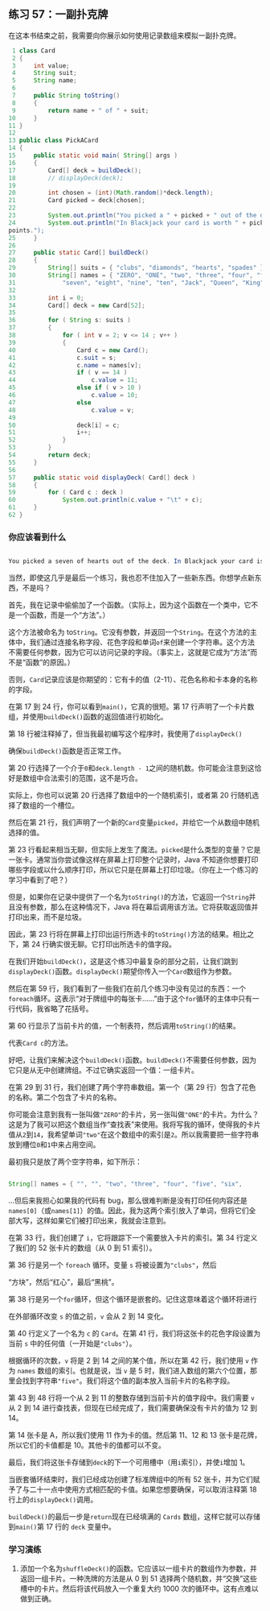 ## 练习 57：一副扑克牌

在这本书结束之前，我需要向你展示如何使用记录数组来模拟一副扑克牌。

```java
 1 class Card
 2 {
 3     int value;
 4     String suit;
 5     String name;
 6 
 7     public String toString()
 8     {
 9         return name + " of " + suit;
10     }
11 }
12 
13 public class PickACard
14 {
15     public static void main( String[] args )
16     {
17         Card[] deck = buildDeck();
18         // displayDeck(deck);
19 
20         int chosen = (int)(Math.random()*deck.length);
21         Card picked = deck[chosen];
22 
23         System.out.println("You picked a " + picked + " out of the deck.");
24         System.out.println("In Blackjack your card is worth " + picked.value + " 
points.");
25     }
26 
27     public static Card[] buildDeck()
28     {
29         String[] suits = { "clubs", "diamonds", "hearts", "spades" };
30         String[] names = { "ZERO", "ONE", "two", "three", "four", "five", "six",
31             "seven", "eight", "nine", "ten", "Jack", "Queen", "King", "Ace" };
32 
33         int i = 0;
34         Card[] deck = new Card[52];
35 
36         for ( String s: suits )
37         {
38             for ( int v = 2; v <= 14 ; v++ )
39             {
40                 Card c = new Card();
41                 c.suit = s;
42                 c.name = names[v];
43                 if ( v == 14 )
44                     c.value = 11;
45                 else if ( v > 10 )
46                     c.value = 10;
47                 else
48                     c.value = v;
49 
50                 deck[i] = c;
51                 i++;
52             }
53         }
54         return deck;
55     }
56 
57     public static void displayDeck( Card[] deck )
58     {
59         for ( Card c : deck )
60             System.out.println(c.value + "\t" + c);
61     }
62 }
```

### 你应该看到什么

```java

You picked a seven of hearts out of the deck. In Blackjack your card is worth 7 points.
```

当然，即使这几乎是最后一个练习，我也忍不住加入了一些新东西。你想学点新东西，不是吗？

首先，我在记录中偷偷加了一个函数。（实际上，因为这个函数在一个类中，它不是一个函数，而是一个“方法”。）

这个方法被命名为 to`String`。它没有参数，并返回一个`String`。在这个方法的主体中，我们通过连接名称字段、花色字段和单词`of`来创建一个字符串。这个方法不需要任何参数，因为它可以访问记录的字段。（事实上，这就是它成为“方法”而不是“函数”的原因。）

否则，`Card`记录应该是你期望的：它有卡的值（2-11）、花色名称和卡本身的名称的字段。

在第 17 到 24 行，你可以看到`main()`，它真的很短。第 17 行声明了一个卡片数组，并使用`buildDeck()`函数的返回值进行初始化。

第 18 行被注释掉了，但当我最初编写这个程序时，我使用了`displayDeck()`

确保`buildDeck()`函数是否正常工作。

第 20 行选择了一个介于`0`和`deck.length - 1`之间的随机数。你可能会注意到这恰好是数组中合法索引的范围，这不是巧合。

实际上，你也可以说第 20 行选择了数组中的一个随机索引，或者第 20 行随机选择了数组的一个槽位。

然后在第 21 行，我们声明了一个新的`Card`变量`picked`，并给它一个从数组中随机选择的值。

第 23 行看起来相当无聊，但实际上发生了魔法。`picked`是什么类型的变量？它是一张卡。通常当你尝试像这样在屏幕上打印整个记录时，Java 不知道你想要打印哪些字段或以什么顺序打印，所以它只是在屏幕上打印垃圾。（你在上一个练习的学习中看到了吧？）

但是，如果你在记录中提供了一个名为`toString()`的方法，它返回一个`String`并且没有参数，那么在这种情况下，Java 将在幕后调用该方法。它将获取返回值并打印出来，而不是垃圾。

因此，第 23 行将在屏幕上打印出运行所选卡的`toString()`方法的结果。相比之下，第 24 行确实很无聊。它打印出所选卡的值字段。

在我们开始`buildDeck()`，这是这个练习中最复杂的部分之前，让我们跳到`displayDeck()`函数。`displayDeck()`期望你传入一个`Card`数组作为参数。

然后在第 59 行，我们看到了一些我们在前几个练习中没有见过的东西：一个`foreach`循环。这表示“对于牌组中的每张卡……”由于这个`for`循环的主体中只有一行代码，我省略了花括号。

第 60 行显示了当前卡片的值，一个制表符，然后调用`toString()`的结果。

代表`Card c`的方法。

好吧，让我们来解决这个`buildDeck()`函数。`buildDeck()`不需要任何参数，因为它只是从无中创建牌组。不过它确实返回一个值：一组卡片。

在第 29 到 31 行，我们创建了两个字符串数组。第一个（第 29 行）包含了花色的名称。第二个包含了卡片的名称。

你可能会注意到我有一张叫做`"ZERO"`的卡片，另一张叫做`"ONE"`的卡片。为什么？这是为了我可以把这个数组当作“查找表”来使用。我将写我的循环，使得我的卡片值从`2`到`14`，我希望单词`"two"`在这个数组中的索引是`2`。所以我需要把一些字符串放到槽位`0`和`1`中来占用空间。

最初我只是放了两个空字符串，如下所示：

```java

String[] names = { "", "", "two", "three", "four", "five", "six",
```

...但后来我担心如果我的代码有 bug，那么很难判断是没有打印任何内容还是`names[0]`（或`names[1]`）的值。因此，我为这两个索引放入了单词，但将它们全部大写，这样如果它们被打印出来，我就会注意到。

在第 33 行，我们创建了 `i`，它将跟踪下一个需要放入卡片的索引。第 34 行定义了我们的 52 张卡片的数组（从 0 到 51 索引）。

第 36 行是另一个 `foreach` 循环。变量 `s` 将被设置为`"clubs"`，然后

“方块”，然后“红心”，最后“黑桃”。

第 38 行是另一个`for`循环，但这个循环是嵌套的。记住这意味着这个循环将进行

在外部循环改变 `s` 的值之前，`v` 会从 2 到 14 变化。

第 40 行定义了一个名为 `c` 的 `Card`。在第 41 行，我们将这张卡的花色字段设置为当前 `s` 中的任何值（一开始是`"clubs"`）。

根据循环的次数，`v` 将是 2 到 14 之间的某个值，所以在第 42 行，我们使用 `v` 作为 `names` 数组的索引。也就是说，当 `v` 是 5 时，我们进入数组的第六个位置，那里会找到字符串`"five"`。我们将这个值的副本放入当前卡片的名称字段。

第 43 到 48 行将一个从 2 到 11 的整数存储到当前卡片的值字段中。我们需要 `v` 从 2 到 14 进行查找表，但现在已经完成了，我们需要确保没有卡片的值为 12 到 14。

第 14 张卡是 A，所以我们使用 11 作为卡的值。然后第 11、12 和 13 张卡是花牌，所以它们的卡值都是 10。其他卡的值都可以不变。

最后，我们将这张卡存储到`deck`的下一个可用槽中（用`i`索引），并使`i`增加 1。

当嵌套循环结束时，我们已经成功创建了标准牌组中的所有 52 张卡，并为它们赋予了与二十一点中使用方式相匹配的卡值。如果您想要确保，可以取消注释第 18 行上的`displayDeck()`调用。

`buildDeck()`的最后一步是`return`现在已经填满的 `Cards` 数组，这样它就可以存储到`main()`第 17 行的 `deck` 变量中。

### 学习演练

1.  添加一个名为`shuffleDeck()`的函数。它应该以一组卡片的数组作为参数，并返回一组卡片。一种洗牌的方法是从 0 到 51 选择两个随机数，并“交换”这些槽中的卡片。然后将该代码放入一个重复大约 1000 次的循环中。这有点难以做到正确。

